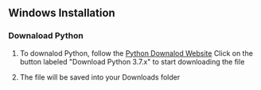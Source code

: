 ## Windows Installation

### Downaload Python
1. To downalod Python, follow the [Python Downalod Website](https://www.python.org/downloads/)
 Click on the button labeled "Download Python 3.7.x" to start downloading the file

2. The file will be saved into your Downloads folder


